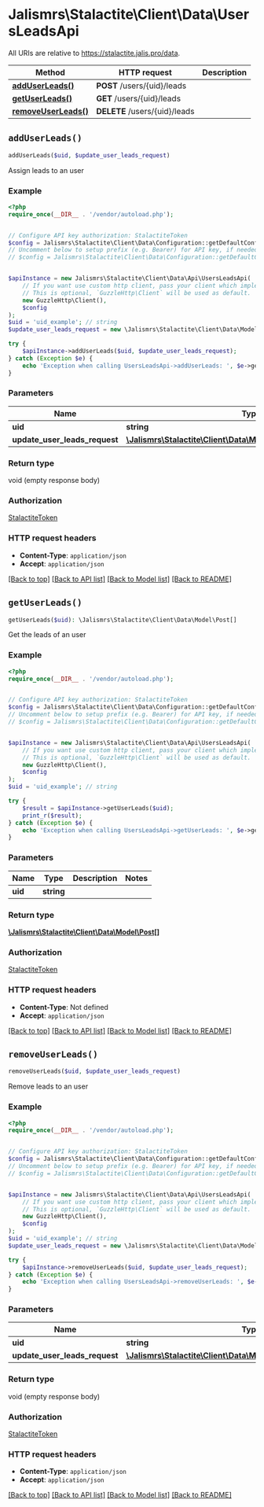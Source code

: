 # Jalismrs\Stalactite\Client\Data\UsersLeadsApi

All URIs are relative to https://stalactite.jalis.pro/data.

Method | HTTP request | Description
------------- | ------------- | -------------
[**addUserLeads()**](UsersLeadsApi.md#addUserLeads) | **POST** /users/{uid}/leads | 
[**getUserLeads()**](UsersLeadsApi.md#getUserLeads) | **GET** /users/{uid}/leads | 
[**removeUserLeads()**](UsersLeadsApi.md#removeUserLeads) | **DELETE** /users/{uid}/leads | 


## `addUserLeads()`

```php
addUserLeads($uid, $update_user_leads_request)
```



Assign leads to an user

### Example

```php
<?php
require_once(__DIR__ . '/vendor/autoload.php');


// Configure API key authorization: StalactiteToken
$config = Jalismrs\Stalactite\Client\Data\Configuration::getDefaultConfiguration()->setApiKey('X-API-TOKEN', 'YOUR_API_KEY');
// Uncomment below to setup prefix (e.g. Bearer) for API key, if needed
// $config = Jalismrs\Stalactite\Client\Data\Configuration::getDefaultConfiguration()->setApiKeyPrefix('X-API-TOKEN', 'Bearer');


$apiInstance = new Jalismrs\Stalactite\Client\Data\Api\UsersLeadsApi(
    // If you want use custom http client, pass your client which implements `GuzzleHttp\ClientInterface`.
    // This is optional, `GuzzleHttp\Client` will be used as default.
    new GuzzleHttp\Client(),
    $config
);
$uid = 'uid_example'; // string
$update_user_leads_request = new \Jalismrs\Stalactite\Client\Data\Model\UpdateUserLeadsRequest(); // \Jalismrs\Stalactite\Client\Data\Model\UpdateUserLeadsRequest

try {
    $apiInstance->addUserLeads($uid, $update_user_leads_request);
} catch (Exception $e) {
    echo 'Exception when calling UsersLeadsApi->addUserLeads: ', $e->getMessage(), PHP_EOL;
}
```

### Parameters

Name | Type | Description  | Notes
------------- | ------------- | ------------- | -------------
 **uid** | **string**|  |
 **update_user_leads_request** | [**\Jalismrs\Stalactite\Client\Data\Model\UpdateUserLeadsRequest**](../Model/UpdateUserLeadsRequest.md)|  |

### Return type

void (empty response body)

### Authorization

[StalactiteToken](../../README.md#StalactiteToken)

### HTTP request headers

- **Content-Type**: `application/json`
- **Accept**: `application/json`

[[Back to top]](#) [[Back to API list]](../../README.md#endpoints)
[[Back to Model list]](../../README.md#models)
[[Back to README]](../../README.md)

## `getUserLeads()`

```php
getUserLeads($uid): \Jalismrs\Stalactite\Client\Data\Model\Post[]
```



Get the leads of an user

### Example

```php
<?php
require_once(__DIR__ . '/vendor/autoload.php');


// Configure API key authorization: StalactiteToken
$config = Jalismrs\Stalactite\Client\Data\Configuration::getDefaultConfiguration()->setApiKey('X-API-TOKEN', 'YOUR_API_KEY');
// Uncomment below to setup prefix (e.g. Bearer) for API key, if needed
// $config = Jalismrs\Stalactite\Client\Data\Configuration::getDefaultConfiguration()->setApiKeyPrefix('X-API-TOKEN', 'Bearer');


$apiInstance = new Jalismrs\Stalactite\Client\Data\Api\UsersLeadsApi(
    // If you want use custom http client, pass your client which implements `GuzzleHttp\ClientInterface`.
    // This is optional, `GuzzleHttp\Client` will be used as default.
    new GuzzleHttp\Client(),
    $config
);
$uid = 'uid_example'; // string

try {
    $result = $apiInstance->getUserLeads($uid);
    print_r($result);
} catch (Exception $e) {
    echo 'Exception when calling UsersLeadsApi->getUserLeads: ', $e->getMessage(), PHP_EOL;
}
```

### Parameters

Name | Type | Description  | Notes
------------- | ------------- | ------------- | -------------
 **uid** | **string**|  |

### Return type

[**\Jalismrs\Stalactite\Client\Data\Model\Post[]**](../Model/Post.md)

### Authorization

[StalactiteToken](../../README.md#StalactiteToken)

### HTTP request headers

- **Content-Type**: Not defined
- **Accept**: `application/json`

[[Back to top]](#) [[Back to API list]](../../README.md#endpoints)
[[Back to Model list]](../../README.md#models)
[[Back to README]](../../README.md)

## `removeUserLeads()`

```php
removeUserLeads($uid, $update_user_leads_request)
```



Remove leads to an user

### Example

```php
<?php
require_once(__DIR__ . '/vendor/autoload.php');


// Configure API key authorization: StalactiteToken
$config = Jalismrs\Stalactite\Client\Data\Configuration::getDefaultConfiguration()->setApiKey('X-API-TOKEN', 'YOUR_API_KEY');
// Uncomment below to setup prefix (e.g. Bearer) for API key, if needed
// $config = Jalismrs\Stalactite\Client\Data\Configuration::getDefaultConfiguration()->setApiKeyPrefix('X-API-TOKEN', 'Bearer');


$apiInstance = new Jalismrs\Stalactite\Client\Data\Api\UsersLeadsApi(
    // If you want use custom http client, pass your client which implements `GuzzleHttp\ClientInterface`.
    // This is optional, `GuzzleHttp\Client` will be used as default.
    new GuzzleHttp\Client(),
    $config
);
$uid = 'uid_example'; // string
$update_user_leads_request = new \Jalismrs\Stalactite\Client\Data\Model\UpdateUserLeadsRequest(); // \Jalismrs\Stalactite\Client\Data\Model\UpdateUserLeadsRequest

try {
    $apiInstance->removeUserLeads($uid, $update_user_leads_request);
} catch (Exception $e) {
    echo 'Exception when calling UsersLeadsApi->removeUserLeads: ', $e->getMessage(), PHP_EOL;
}
```

### Parameters

Name | Type | Description  | Notes
------------- | ------------- | ------------- | -------------
 **uid** | **string**|  |
 **update_user_leads_request** | [**\Jalismrs\Stalactite\Client\Data\Model\UpdateUserLeadsRequest**](../Model/UpdateUserLeadsRequest.md)|  |

### Return type

void (empty response body)

### Authorization

[StalactiteToken](../../README.md#StalactiteToken)

### HTTP request headers

- **Content-Type**: `application/json`
- **Accept**: `application/json`

[[Back to top]](#) [[Back to API list]](../../README.md#endpoints)
[[Back to Model list]](../../README.md#models)
[[Back to README]](../../README.md)
